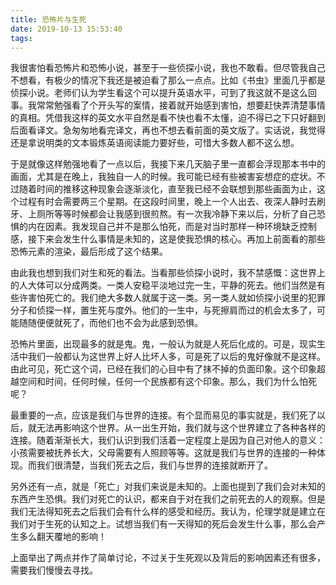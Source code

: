 ```yaml
---
title: 恐怖片与生死
date: 2019-10-13 15:53:40
tags:
---
```


我很害怕看恐怖片和恐怖小说，甚至于一些侦探小说，我也不敢看。但尽管我自己不想看，有极少的情况下我还是被迫看了那么一点点。比如《书虫》里面几乎都是侦探小说。老师们认为学生看这个可以提升英语水平，可到了我这就不是这么回事。我常常勉强看了个开头写的案情，接着就开始感到害怕，想要赶快弄清楚事情的真相。凭借我这样的英文水平自然是看不快也看不太懂，迫不得已之下只好翻到后面看译文。急匆匆地看完译文，再也不想去看前面的英文版了。实话说，我觉得还是拿说明类的文本锻炼英语阅读能力要好些，可惜大多数人都不这么想。

于是就像这样勉强地看了一点以后，我接下来几天脑子里一直都会浮现那本书中的画面，尤其是在晚上，我独自一人的时候。我可能已经有些被害妄想症的症状。不过随着时间的推移这种现象会逐渐淡化，直至我已经不会联想到那些画面为止，这个过程有时会需要两三个星期。在这段时间里，晚上一个人出去、夜深人静时去刷牙、上厕所等等时候都会让我感到很煎熬。有一次我冷静下来以后，分析了自己恐惧的内在因素。我发现自己并不是那么怕死，而是对当时那样一种环境缺乏控制感，接下来会发生什么事情是未知的，这是使我恐惧的核心。再加上前面看的那些恐怖元素的渲染，最后形成了这个结果。

由此我也想到我们对生和死的看法。当看那些侦探小说时，我不禁感慨：这世界上的人大体可以分成两类。一类人安稳平淡地过完一生，平静的死去。他们当然是有些许害怕死亡的。我们绝大多数人就属于这一类。另一类人就如侦探小说里的犯罪分子和侦探一样，置生死与度外。他们的一生中，与死擦肩而过的机会太多了，可能随随便便就死了，而他们也不会为此感到恐惧。

恐怖片里面，出现最多的就是鬼。鬼，一般认为就是人死后化成的。可是，现实生活中我们一般都认为这世界上好人比坏人多，可是死了以后的鬼好像就不是这样。由此可见，死亡这个词，已经在我们的心目中有了抹不掉的负面印象。这个印象超越空间和时间，任何时候，任何一个民族都有这个印象。那么，我们为什么怕死呢？

最重要的一点，应该是我们与世界的连接。有个显而易见的事实就是，我们死了以后，就无法再影响这个世界。从一出生开始，我们就与这个世界建立了各种各样的连接。随着渐渐长大，我们认识到我们活着一定程度上是因为自己对他人的意义：小孩需要被抚养长大，父母需要有人照顾等等。这就是我们与世界的连接的一种体现。而我们很清楚，当我们死去之后，我们与世界的连接就断开了。

另外还有一点，就是「死亡」对我们来说是未知的。上面也提到了我们会对未知的东西产生恐惧。我们对死亡的认识，都来自于对在我们之前死去的人的观察。但是我们无法得知死去之后我们会有什么样的感受和经历。我认为，伦理学就是建立在我们对于生死的认知之上。试想当我们有一天得知的死后会发生什么事，那么会产生多么翻天覆地的影响！

上面举出了两点并作了简单讨论，不过关于生死观以及背后的影响因素还有很多，需要我们慢慢去寻找。